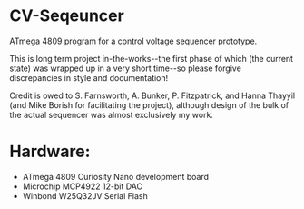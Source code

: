 # CV-Seqeuncer
ATmega 4809 program for a control voltage sequencer prototype.

This is long term project in-the-works--the first phase of which (the current state) was wrapped up in a very short time--so please
forgive discrepancies in style and documentation!

Credit is owed to S. Farnsworth, A. Bunker, P. Fitzpatrick, and Hanna Thayyil (and Mike Borish for facilitating the project), although design of the bulk of the actual sequencer was almost exclusively my work. 

# Hardware:
- ATmega 4809 Curiosity Nano development board
- Microchip MCP4922 12-bit DAC
- Winbond W25Q32JV Serial Flash


